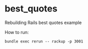 # best_quotes
Rebuilding Rails best quotes example

How to run:
```
bundle exec rerun -- rackup -p 3001
```